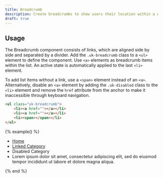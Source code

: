 ```yaml
---
title: Breadcrumb
description: Create breadcrumbs to show users their location within a website.
draft: true
---
```


## Usage

The Breadcrumb component consists of links, which are aligned side by side and separated by a divider. Add the `.uk-breadcrumb` class to a `<ul>` element to define the component. Use `<a>` elements as breadcrumb items within the list. An active state is automatically applied to the last `<li>` element.

To add list items without a link, use a `<span>` element instead of an `<a>`. Alternatively, disable an `<a>` element by adding the `.uk-disabled` class to the `<li>` element and remove the `href` attribute from the anchor to make it inaccessible through keyboard navigation.

```html
<ul class="uk-breadcrumb">
    <li><a href=""></a></li>
    <li><a href=""></a></li>
    <li><span></span></li>
</ul>
```

{% example() %}
<ul class="uk-breadcrumb">
    <li><a href="#">Home</a></li>
    <li><a href="#">Linked Category</a></li>
    <li class="uk-disabled"><a>Disabled Category</a></li>
    <li><span>Lorem ipsum dolor sit amet, consectetur adipiscing elit, sed do eiusmod tempor incididunt ut labore et dolore magna aliqua.</span></li>
</ul>
{% end %}
